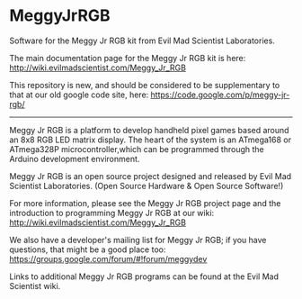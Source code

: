 MeggyJrRGB
==========

Software for the Meggy Jr RGB kit from Evil Mad Scientist Laboratories.

The main documentation page for the Meggy Jr RGB kit is here: 
http://wiki.evilmadscientist.com/Meggy_Jr_RGB



This repository is new, and should be considered to be supplementary to that at our old google code site, here: https://code.google.com/p/meggy-jr-rgb/


---------------------------------


Meggy Jr RGB is a platform to develop handheld pixel games based around an 8x8 RGB LED matrix display. The heart of the system is an ATmega168 or ATmega328P microcontroller,which can be programmed through the Arduino development environment.


Meggy Jr RGB is an open source project designed and released by Evil Mad Scientist Laboratories. (Open Source Hardware & Open Source Software!)

For more information, please see the Meggy Jr RGB project page and the introduction to programming Meggy Jr RGB at our wiki: http://wiki.evilmadscientist.com/Meggy_Jr_RGB


We also have a developer's mailing list for Meggy Jr RGB; if you have questions, that might be a good place too: https://groups.google.com/forum/#!forum/meggydev

Links to additional Meggy Jr RGB programs can be found at the Evil Mad Scientist wiki.